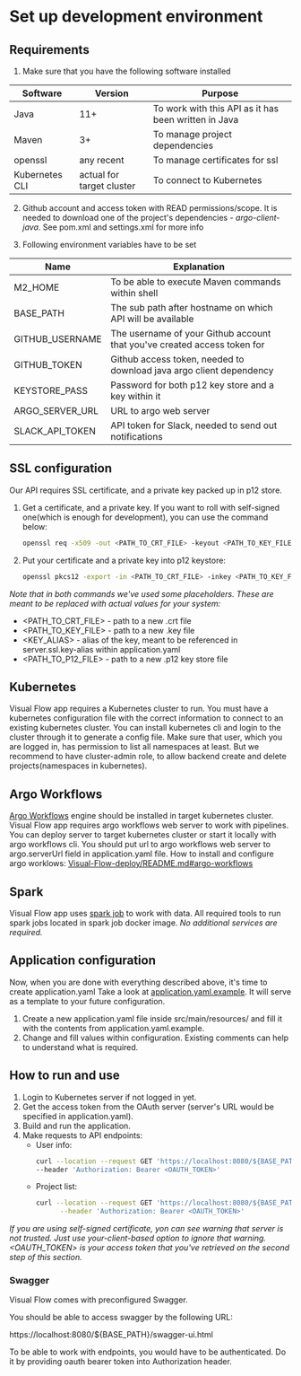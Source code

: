# Set up development environment

## Requirements

1) Make sure that you have the following software installed

| Software       | Version                    | Purpose                                              |
|----------------|----------------------------|------------------------------------------------------|
| Java           | 11+                        | To work with this API as it has been written in Java |
| Maven          | 3+                         | To manage project dependencies                       |
| openssl        | any recent                 | To manage certificates for ssl                       |
| Kubernetes CLI | actual for target cluster  | To connect to Kubernetes                             |

2) Github account and access token with READ permissions/scope. It is needed to download one of the project's dependencies - _argo-client-java_. See pom.xml and settings.xml for more info

3) Following environment variables have to be set

| Name            | Explanation                                                              |
|-----------------|--------------------------------------------------------------------------|
| M2_HOME         | To be able to execute Maven commands within shell                        |
| BASE_PATH       | The sub path after hostname on which API will be available               |
| GITHUB_USERNAME | The username of your Github account that you've created access token for |
| GITHUB_TOKEN    | Github access token, needed to download java argo client dependency      |
| KEYSTORE_PASS   | Password for both p12 key store and a key within it                      |
| ARGO_SERVER_URL | URL to argo web server                                                   |
| SLACK_API_TOKEN | API token for Slack, needed to send out notifications                    |


## SSL configuration

Our API requires SSL certificate, and a private key packed up in p12 store.

1) Get a certificate, and a private key.
   If you want to roll with self-signed one(which is enough for development), you can use the command below:
   ```bash
   openssl req -x509 -out <PATH_TO_CRT_FILE> -keyout <PATH_TO_KEY_FILE> -newkey rsa:2048 -nodes -sha256 -days 365 -subj '/CN=localhost'
   ```

2) Put your certificate and a private key into p12 keystore:
   ```bash
   openssl pkcs12 -export -in <PATH_TO_CRT_FILE> -inkey <PATH_TO_KEY_FILE> -name <KEY_ALIAS> -out <PATH_TO_P12_FILE> -password pass:$KEYSTORE_PASS
   ```

_Note that in both commands we've used some placeholders. These are meant to be replaced with actual values for your system:_

* <PATH_TO_CRT_FILE> - path to a new .crt file
* <PATH_TO_KEY_FILE> - path to a new .key file
* <KEY_ALIAS> - alias of the key, meant to be referenced in server.ssl.key-alias within application.yaml
* <PATH_TO_P12_FILE> - path to a new .p12 key store file


## Kubernetes
Visual Flow app requires a Kubernetes cluster to run. You must have a kubernetes configuration file with the correct information to connect to an existing kubernetes cluster. You can install kubernetes cli and login to the cluster through it to generate a config file.
Make sure that user, which you are logged in, has permission to list all namespaces at least. But we recommend to have cluster-admin role, to allow backend create and delete projects(namespaces in kubernetes).


## Argo Workflows
[Argo Workflows](https://github.com/argoproj/argo-workflows) engine should be installed in target kubernetes cluster. Visual Flow app requires argo workflows web server to work with pipelines. You can deploy server to target kubernetes cluster or start it locally with argo workflows cli. You should put url to argo workflows web server to argo.serverUrl field in application.yaml file.
How to install and configure argo worklows: [Visual-Flow-deploy/README.md#argo-workflows](https://github.com/ibagomel/Visual-Flow-deploy#argo-workflows)


## Spark
Visual Flow app uses [spark job](https://github.com/ibagomel/Visual-Flow-jobs) to work with data. All required tools to run spark jobs located in spark job docker image. _No additional services are required._


## Application configuration
Now, when you are done with everything described above, it's time to create application.yaml
Take a look at [application.yaml.example](./src/main/resources/application.yaml.example). It will serve as a template to your future configuration.

1. Create a new application.yaml file inside src/main/resources/ and fill it with the contents from application.yaml.example.
2. Change and fill values within configuration. Existing comments can help to understand what is required.


## How to run and use

1. Login to Kubernetes server if not logged in yet.
2. Get the access token from the OAuth server (server's URL would be specified in application.yaml).
3. Build and run the application.
4. Make requests to API endpoints:
    - User info:
      ```bash
      curl --location --request GET 'https://localhost:8080/${BASE_PATH}/api/user' \
      --header 'Authorization: Bearer <OAUTH_TOKEN>'
      ```
    - Project list:
      ```bash
      curl --location --request GET 'https://localhost:8080/${BASE_PATH}/api/project' \
            --header 'Authorization: Bearer <OAUTH_TOKEN>'
      ```

*If you are using self-signed certificate, yon can see warning that server is not trusted. Just use your-client-based option to ignore that warning.
<OAUTH_TOKEN> is your access token that you've retrieved on the second step of this section.*


### Swagger
Visual Flow comes with preconfigured Swagger.

You should be able to access swagger by the following URL:

https://localhost:8080/${BASE_PATH}/swagger-ui.html

To be able to work with endpoints, you would have to be authenticated. Do it by providing oauth bearer token into Authorization header.
